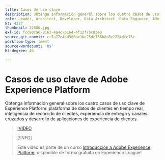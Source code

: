 ```yaml
---
title: Casos de uso clave
description: Obtenga información general sobre los cuatro casos de uso clave de Experience Platform y guión; plataforma de datos de clientes en tiempo real, inteligencia de recorrido de clientes, experiencia de entrega y canales cruzados y desarrollo de aplicaciones de experiencias de clientes.
role: Leader, Architect, Developer, Data Architect, Data Engineer, Admin, User
kt: 4337
thumbnail: 32806.jpg
exl-id: fcc80ca6-8163-4a4c-b164-4f12f76c03e3
source-git-commit: cc7a77c4dd380ae1bc23dc75608e8e2224dfe78c
workflow-type: tm+mt
source-wordcount: '89'
ht-degree: 4%

---
```


# Casos de uso clave de Adobe Experience Platform

Obtenga información general sobre los cuatro casos de uso clave de Experience Platform: plataforma de datos de clientes en tiempo real, inteligencia de recorrido de clientes, experiencia de entrega y canales cruzados y desarrollo de aplicaciones de experiencia de clientes.

>[!VIDEO](https://video.tv.adobe.com/v/32806?quality=12&learn=on)

>[!INFO]
>
> Este vídeo es parte de un curso [Introducción a Adobe Experience Platform](https://experienceleague.adobe.com/?recommended=ExperiencePlatform-U-1-2020.1), disponible de forma gratuita en Experience League!

